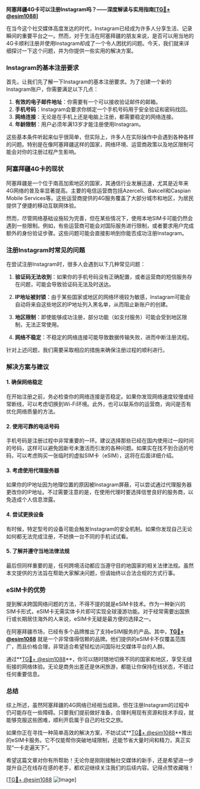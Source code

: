 **阿塞拜疆4G卡可以注册Instagram吗？——深度解读与实用指南[[TG💪+ @esim1088](https://t.me/s/esim1088)]**

在当今这个社交媒体高度发达的时代，Instagram已经成为许多人分享生活、记录瞬间的重要平台之一。然而，对于生活在阿塞拜疆的朋友来说，是否可以用当地的4G卡顺利注册并使用Instagram却成了一个令人困扰的问题。今天，我们就来详细探讨一下这个问题，并为你提供一些实用的解决方案。

### Instagram的基本注册要求

首先，让我们先了解一下Instagram的基本注册要求。为了创建一个新的Instagram账户，你需要满足以下几点：

1. **有效的电子邮件地址**：你需要有一个可以接收验证邮件的邮箱。
2. **手机号码**：Instagram会要求你绑定一个手机号码用于安全验证和密码找回。
3. **网络连接**：无论是在手机上还是电脑上注册，都需要稳定的网络连接。
4. **年龄限制**：用户必须年满13岁才能注册使用Instagram。

这些基本条件听起来似乎很简单，但实际上，许多人在实际操作中会遇到各种各样的问题。特别是在像阿塞拜疆这样的国家，网络环境、运营商政策以及地区限制可能会对你的注册过程产生影响。

### 阿塞拜疆4G卡的现状

阿塞拜疆是一个位于南高加索地区的国家，其通信行业发展迅速，尤其是近年来4G网络的普及率显著提高。主要的电信运营商包括Azercell、Bakcell和Caspian Mobile Services等。这些运营商提供的4G服务覆盖了大部分城市和地区，为居民提供了便捷的移动互联网体验。

然而，尽管网络基础设施较为完善，但在某些情况下，使用本地SIM卡可能仍然会遇到一些限制。例如，有些运营商可能会对国际服务进行限制，或者要求用户完成额外的身份验证步骤。这些问题可能会直接影响到你能否成功注册Instagram。

### 注册Instagram时常见的问题

在尝试注册Instagram时，很多人会遇到以下几种常见问题：

1. **验证码无法收到**：如果你的手机号码没有正确配置，或者运营商的短信服务存在问题，可能会导致验证码无法及时送达。
   
2. **IP地址被封锁**：由于某些国家或地区的网络环境较为敏感，Instagram可能会自动将来自这些地区的IP地址列入黑名单，从而阻止新账户的创建。

3. **地区限制**：即使能够成功注册，部分功能（如支付服务）可能会受到地区限制，无法正常使用。

4. **网络不稳定**：不稳定的网络连接可能导致数据传输失败，进而中断注册流程。

针对上述问题，我们需要采取相应的措施来确保注册过程的顺利进行。

### 解决方案与建议

#### 1. 确保网络稳定

在开始注册之前，务必检查你的网络连接是否稳定。如果你发现网络速度较慢或经常断线，可以考虑切换到Wi-Fi环境。此外，也可以联系你的运营商，询问是否有优化网络质量的方法。

#### 2. 使用可靠的电话号码

手机号码是注册过程中非常重要的一环。建议选择那些已经在国内使用过一段时间的号码，这样可以避免因新号未激活而引发的各种问题。如果实在找不到合适的号码，可以考虑购买一张临时的虚拟SIM卡（eSIM），这将在后面详细介绍。

#### 3. 考虑使用代理服务器

如果你的IP地址因为地理位置的原因被Instagram屏蔽，可以尝试通过代理服务器更改你的IP地址。不过需要注意的是，在使用代理时要选择信誉良好的服务商，以免造成个人信息泄露。

#### 4. 尝试更换设备

有时候，特定型号的设备可能会触发Instagram的安全机制。如果你发现自己无论如何都无法完成注册，不妨换一台不同的手机试试看。

#### 5. 了解并遵守当地法律法规

最后但同样重要的是，任何跨境活动都应当遵守目的地国家的相关法律法规。虽然本文提供的方法旨在帮助大家解决问题，但请始终以合法合规的方式行事。

### eSIM卡的优势

提到解决跨国网络问题的方法，不得不提的就是eSIM卡技术。作为一种新兴的SIM卡形式，eSIM卡无需实体卡片即可实现全球漫游功能。对于经常需要出国旅行或长期居住海外的人来说，eSIM卡无疑是最方便的选择之一。

在阿塞拜疆市场，已经有多个品牌推出了支持eSIM服务的产品。其中，**[TG💪+ @esim1088](https://t.me/s/esim1088)** 就是一个非常值得信赖的品牌。他们提供的eSIM卡不仅覆盖范围广，而且价格合理，非常适合希望轻松访问国际社交媒体平台的人群。

通过**[TG💪+ @esim1088](https://t.me/s/esim1088)**，你可以随时随地切换不同的国家和地区，享受无缝衔接的网络体验。无论是商务出差还是休闲旅游，都能让你保持在线状态，不错过任何重要信息。

### 总结

综上所述，虽然阿塞拜疆的4G网络已经相当成熟，但在注册Instagram的过程中仍可能存在一些障碍。只要我们提前做好准备，合理利用现有资源和技术手段，就能够克服这些困难，顺利开启属于自己的社交之旅。

如果你正在寻找一种简单高效的解决方案，不妨试试**[TG💪+ @esim1088](https://t.me/s/esim1088)**推出的eSIM卡服务。它不仅能帮你突破地域限制，还能节省大量时间和精力，真正实现“一卡走遍天下”。

希望这篇文章对你有所帮助！无论你是刚刚接触社交媒体的新手，还是希望进一步提升自己在线存在感的老手，都欢迎继续关注我们的后续内容。记得点赞收藏哦！

[[TG💪+ @esim1088](https://t.me/s/esim1088) ![Image](https://i.postimg.cc/4NQfJmqS/Snipaste-2025-05-13-00-14-12.png)]